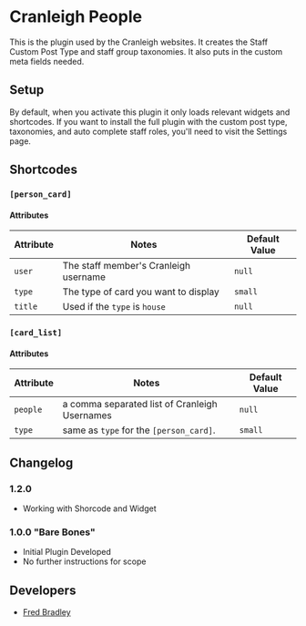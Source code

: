 # Cranleigh People

This is the plugin used by the Cranleigh websites. It creates the Staff Custom Post Type and staff group taxonomies. It also puts in the custom meta fields needed. 

## Setup
By default, when you activate this plugin it only loads relevant widgets and shortcodes. If you want to install the full plugin with the custom post type, taxonomies, and auto complete staff roles, you'll need to visit the Settings page. 

## Shortcodes

### `[person_card]`
#### Attributes
| Attribute | Notes | Default Value |
|-----------|-------|---------|
| `user`  | The staff member's Cranleigh username | `null`|
| `type`  | The type of card you want to display | `small`|
| `title` | Used if the `type` is `house` |  `null`       |

### `[card_list]`
#### Attributes
| Attribute | Notes | Default Value |
| --------- | ------|---------------|
| `people` | a comma separated list of Cranleigh Usernames| `null`|
| `type` | same as `type` for the `[person_card]`.| `small`|

## Changelog
### 1.2.0 
* Working with Shorcode and Widget

### 1.0.0 "Bare Bones"
* Initial Plugin Developed
* No further instructions for scope


## Developers
* [Fred Bradley](mailto:frb@cranleigh.org)

